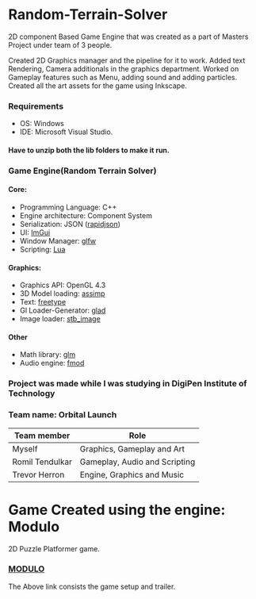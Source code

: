 # Random-Terrain-Solver
2D component Based Game Engine that was created as a part of Masters Project under team of 3 people.

Created 2D Graphics manager and the pipeline for it to work.
Added text Rendering, Camera additionals in the graphics department.
Worked on Gameplay features such as Menu, adding sound and adding particles.
Created all the art assets for the game using Inkscape.

### Requirements
  * OS: Windows
  * IDE: Microsoft Visual Studio.
#### Have to unzip both the lib folders to make it run.  
###
### Game Engine(Random Terrain Solver)
#### Core:
  * Programming Language: C++
  * Engine architecture: Component System
  * Serialization: JSON ([rapidjson](http://rapidjson.org/))
  * UI: [ImGui](https://github.com/ocornut/imgui)
  * Window Manager: [glfw](https://www.glfw.org/)
  * Scripting: [Lua](https://github.com/ThePhD/sol2)
#### Graphics:
  * Graphics API: OpenGL 4.3
  * 3D Model loading: [assimp](http://www.assimp.org/)
  * Text: [freetype](https://www.freetype.org/)
  * Gl Loader-Generator: [glad](https://glad.dav1d.de/)
  * Image loader: [stb_image](https://github.com/nothings/stb)
#### Other
  * Math library: [glm](https://glm.g-truc.net/)
  * Audio engine: [fmod](https://www.fmod.com/)
 
  ###
### Project was made while I was studying in DigiPen Institute of Technology
### Team name: Orbital Launch
Team member       | Role
------------      | -----
Myself            |  Graphics, Gameplay and Art
Romil Tendulkar   | Gameplay, Audio and Scripting
Trevor Herron     |  Engine, Graphics and Music

# Game Created using the engine: Modulo
2D Puzzle Platformer game.

### [MODULO](https://drive.google.com/open?id=1ni8cLi3Cnb1-GfdBFxlCC-h-9aIEY8Xb)

The Above link consists the game setup and trailer.
